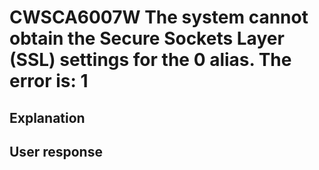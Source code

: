 # CWSCA6007W The system cannot obtain the Secure Sockets Layer (SSL) settings for the 0 alias. The error is: 1

## Explanation

## User response